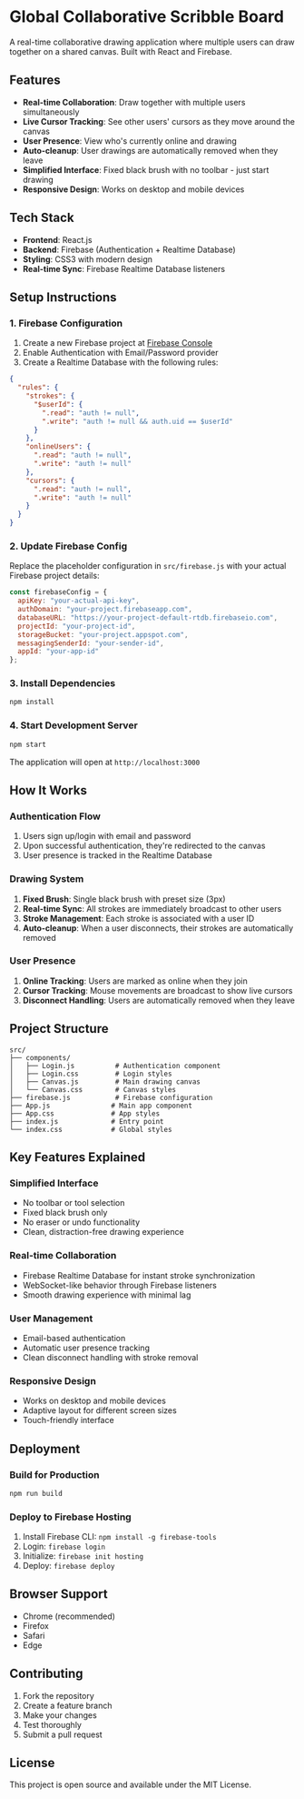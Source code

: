 # Global Collaborative Scribble Board

A real-time collaborative drawing application where multiple users can draw together on a shared canvas. Built with React and Firebase.

## Features

- **Real-time Collaboration**: Draw together with multiple users simultaneously
- **Live Cursor Tracking**: See other users' cursors as they move around the canvas
- **User Presence**: View who's currently online and drawing
- **Auto-cleanup**: User drawings are automatically removed when they leave
- **Simplified Interface**: Fixed black brush with no toolbar - just start drawing
- **Responsive Design**: Works on desktop and mobile devices

## Tech Stack

- **Frontend**: React.js
- **Backend**: Firebase (Authentication + Realtime Database)
- **Styling**: CSS3 with modern design
- **Real-time Sync**: Firebase Realtime Database listeners

## Setup Instructions

### 1. Firebase Configuration

1. Create a new Firebase project at [Firebase Console](https://console.firebase.google.com/)
2. Enable Authentication with Email/Password provider
3. Create a Realtime Database with the following rules:

```json
{
  "rules": {
    "strokes": {
      "$userId": {
        ".read": "auth != null",
        ".write": "auth != null && auth.uid == $userId"
      }
    },
    "onlineUsers": {
      ".read": "auth != null",
      ".write": "auth != null"
    },
    "cursors": {
      ".read": "auth != null",
      ".write": "auth != null"
    }
  }
}
```

### 2. Update Firebase Config

Replace the placeholder configuration in `src/firebase.js` with your actual Firebase project details:

```javascript
const firebaseConfig = {
  apiKey: "your-actual-api-key",
  authDomain: "your-project.firebaseapp.com",
  databaseURL: "https://your-project-default-rtdb.firebaseio.com",
  projectId: "your-project-id",
  storageBucket: "your-project.appspot.com",
  messagingSenderId: "your-sender-id",
  appId: "your-app-id"
};
```

### 3. Install Dependencies

```bash
npm install
```

### 4. Start Development Server

```bash
npm start
```

The application will open at `http://localhost:3000`

## How It Works

### Authentication Flow
1. Users sign up/login with email and password
2. Upon successful authentication, they're redirected to the canvas
3. User presence is tracked in the Realtime Database

### Drawing System
1. **Fixed Brush**: Single black brush with preset size (3px)
2. **Real-time Sync**: All strokes are immediately broadcast to other users
3. **Stroke Management**: Each stroke is associated with a user ID
4. **Auto-cleanup**: When a user disconnects, their strokes are automatically removed

### User Presence
1. **Online Tracking**: Users are marked as online when they join
2. **Cursor Tracking**: Mouse movements are broadcast to show live cursors
3. **Disconnect Handling**: Users are automatically removed when they leave

## Project Structure

```
src/
├── components/
│   ├── Login.js          # Authentication component
│   ├── Login.css         # Login styles
│   ├── Canvas.js         # Main drawing canvas
│   └── Canvas.css        # Canvas styles
├── firebase.js           # Firebase configuration
├── App.js               # Main app component
├── App.css              # App styles
├── index.js             # Entry point
└── index.css            # Global styles
```

## Key Features Explained

### Simplified Interface
- No toolbar or tool selection
- Fixed black brush only
- No eraser or undo functionality
- Clean, distraction-free drawing experience

### Real-time Collaboration
- Firebase Realtime Database for instant stroke synchronization
- WebSocket-like behavior through Firebase listeners
- Smooth drawing experience with minimal lag

### User Management
- Email-based authentication
- Automatic user presence tracking
- Clean disconnect handling with stroke removal

### Responsive Design
- Works on desktop and mobile devices
- Adaptive layout for different screen sizes
- Touch-friendly interface

## Deployment

### Build for Production

```bash
npm run build
```

### Deploy to Firebase Hosting

1. Install Firebase CLI: `npm install -g firebase-tools`
2. Login: `firebase login`
3. Initialize: `firebase init hosting`
4. Deploy: `firebase deploy`

## Browser Support

- Chrome (recommended)
- Firefox
- Safari
- Edge

## Contributing

1. Fork the repository
2. Create a feature branch
3. Make your changes
4. Test thoroughly
5. Submit a pull request

## License

This project is open source and available under the MIT License.
